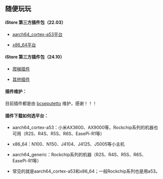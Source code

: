## 随便玩玩

#### iStore 第三方插件包（22.03）

* [aarch64_cortex-a53平台](https://github.com/AUK9527/Are-u-ok/tree/main/apps)

* [x86_64平台](https://github.com/AUK9527/Are-u-ok/tree/main/x86)


#### iStore 第三方插件包（24.10）

* [爬梯插件](https://github.com/bcseputetto/Are-u-ok/releases/tag/iStoreOS_24.10)

* [其他插件](https://github.com/bcseputetto/Are-u-ok/blob/master/packages_24.10/README.md)

#### 插件维护：
目前插件都是由 [bcseputetto](https://github.com/bcseputetto/Are-u-ok) 维护，感谢！！！


#### 插件下载如何选平台：
* aarch64_cortex-a53：小米AX3600、AX9000等，Rockchip系列的机器也可用（R2S、R4S、R5S、R6S、EasePi-R1等）
* x86_64：N100、N150、J4104、J4125、J5005等小主机
* aarch64_generic：Rockchip系列的机器（R2S、R4S、R5S、R6S、EasePi-R1等）

* 常见的就是aarch64_cortex-a53和x86_64；一般Rockchip系列也是用a53。
